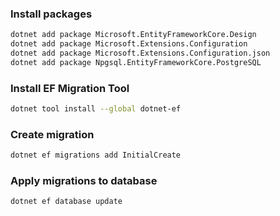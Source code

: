 ### Install packages

```bash
dotnet add package Microsoft.EntityFrameworkCore.Design
dotnet add package Microsoft.Extensions.Configuration
dotnet add package Microsoft.Extensions.Configuration.json
dotnet add package Npgsql.EntityFrameworkCore.PostgreSQL
```

### Install EF Migration Tool

```bash
dotnet tool install --global dotnet-ef
```

### Create migration

```bash
dotnet ef migrations add InitialCreate
```

### Apply migrations to database

```bash
dotnet ef database update
```
